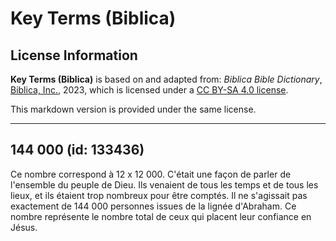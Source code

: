 # Key Terms (Biblica)

## License Information

**Key Terms (Biblica)** is based on and adapted from: _Biblica Bible Dictionary_, [Biblica, Inc.](https://www.biblica.com/), 2023, which is licensed under a [CC BY-SA 4.0 license](https://creativecommons.org/licenses/by-sa/4.0/legalcode.en).

This markdown version is provided under the same license.



--------------------------------

## 144 000 (id: 133436)

Ce nombre correspond à 12 x 12 000\. C'était une façon de parler de l'ensemble du peuple de Dieu. Ils venaient de tous les temps et de tous les lieux, et ils étaient trop nombreux pour être comptés. Il ne s'agissait pas exactement de 144 000 personnes issues de la lignée d'Abraham. Ce nombre représente le nombre total de ceux qui placent leur confiance en Jésus.


